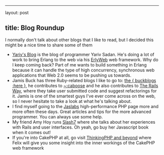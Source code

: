 <hr />

<p>layout: post</p>

<h2>title: Blog Roundup</h2>

<p>I normally don't talk about other blogs that I like to read, but I decided this might be a nice time to share some of them
<ul>
<li><a href="http://yarivsblog.com">Yariv's Blog</a> is the blog of programmer Yariv Sadan.  He's doing a lot of work to bring Erlang to the web via his <a href="http://erlyweb.org/">ErlyWeb</a> web framework.  Why do I keep coming back?  Part of me wants to build something in Erlang because it can handle the type of high concurrency, synchronous web applications that Web 2.0 seems to be pushing us towards.</li>
<li>Jamis Buck has three Ruby-related blogs I like to go to: <a href="http://weblog.jamisbuck.org/">the { buckblogs :here }</a>, he contributes to <a href="http://blog.caboo.se/">~:caboose</a> and he also contributes to <a href="http://www.therailsway.com">The Rails Way</a>, where they take user submitted code and suggest refactorings for it.  Jamis is one of the smartest guys I've ever come across on the web, so I never hesitate to take a look at what he's talking about.</li>
<li>I find myself going to the <a href="http://www.whenpenguinsattack.com">Jaslabs</a> high-performance PHP page more and more often these days.  Great articles and tips for the more advanced programmer.  You can always use some help.</li>
<li>My friend Amy Hoy runs <a href="http://slash7.com">Slash7</a> where she talks about her experiences with Rails and user interfaces.  Oh yeah, go buy her Javascript book when it comes out!</li>
<li>If you're into CakePHP at all, go visit <a href="http://www.thinkingphp.org">ThinkingPHP and beyond</a> where Felix will give you some insight into the inner workings of the CakePHP web framework</li>
</ul>
</p>
